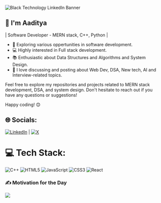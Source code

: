 
![Black Technology LinkedIn Banner](https://github.com/a1dtya/a1dtya/assets/94757097/a775dfed-7dbe-478b-b382-2e3b09167a01)



## 👋 I'm Aaditya

| Software Developer - MERN stack, C++, Python | 

- 🌱 Exploring various oppertunities in software development.
- 💻 Highly interested in Full stack development.
- 📚 Enthusiastic about Data Structures and Algorithms and System Design.
- 💬 I love discussing and posting about Web Dev, DSA, New tech, AI and Interview-related topics.

Feel free to explore my repositories and projects related to MERN stack development, DSA, and system design. Don't hesitate to reach out if you have any questions or suggestions!

Happy coding! 😊

## 🌐 Socials:
[![LinkedIn](https://img.shields.io/badge/LinkedIn-%230077B5.svg?logo=linkedin&logoColor=white)](https://linkedin.com/in/www.linkedin.com/in/aadityaparmar) 
| 
[![X](https://img.shields.io/badge/X-black.svg?logo=X&logoColor=white)](https://x.com/a1dtya) 

# 💻 Tech Stack:
![C++](https://img.shields.io/badge/c++-%2300599C.svg?style=for-the-badge&logo=c%2B%2B&logoColor=white) ![HTML5](https://img.shields.io/badge/html5-%23E34F26.svg?style=for-the-badge&logo=html5&logoColor=white) ![JavaScript](https://img.shields.io/badge/javascript-%23323330.svg?style=for-the-badge&logo=javascript&logoColor=%23F7DF1E) ![CSS3](https://img.shields.io/badge/css3-%231572B6.svg?style=for-the-badge&logo=css3&logoColor=white) ![React](https://img.shields.io/badge/react-%2320232a.svg?style=for-the-badge&logo=react&logoColor=%2361DAFB)

### ✍️ Motivation for the Day
![](https://quotes-github-readme.vercel.app/api?type=horizontal&theme=radical)

<!-- Proudly created with GPRM ( https://gprm.itsvg.in ) -->
